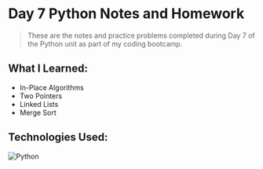 # Day 7 Python Notes and Homework
> These are the notes and practice problems completed during
Day 7 of the Python unit as part of my coding bootcamp.

## What I Learned:
- In-Place Algorithms
- Two Pointers
- Linked Lists
- Merge Sort

## Technologies Used:
![Python](https://img.shields.io/badge/python-3670A0?style=for-the-badge&logo=python&logoColor=ffdd54)
